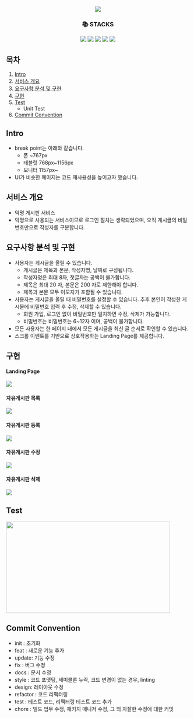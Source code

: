 <div align=center>
<img src="https://capsule-render.vercel.app/api?type=waving&color=auto&height=250&section=header&text=📦Free-Boards📦&fontSize=45" />
  </br>
  <h3>📚 STACKS</h3>
  <img src="https://img.shields.io/badge/Firebase-FFCA28?style=for-the-badge&logo=Firebase&logoColor=white">
  <img src="https://img.shields.io/badge/Next.js-000000?style=for-the-badge&logo=NestJS&logoColor=white">
  <img src="https://img.shields.io/badge/TypeScript-3178C6?style=for-the-badge&logo=TypeScript&logoColor=white">
  <img src="https://img.shields.io/badge/Jest-C21325?style=for-the-badge&logo=Jest&logoColor=white">
  <img src="https://img.shields.io/badge/Emotion-C43BAD?style=for-the-badge&logo=">
</div>

## 목차

1. [Intro](#intro)
2. [서비스 개요](#서비스-개요)
3. [요구사항 분석 및 구현](#요구사항-분석-및-구현)
4. [구현](#구현)
5. [Test](#test)
   - Unit Test
6. [Commit Convention](#commit-convention)

## Intro

- break point는 아래와 같습니다.
  - 폰 ~767px
  - 태블릿 768px~1156px
  - 모니터 1157px~
- UI가 비슷한 페이지는 코드 재사용성을 높이고자 했습니다.

## 서비스 개요

- 익명 게시판 서비스
- 익명으로 사용되는 서비스이므로 로그인 절차는 생략되었으며, 오직 게시글의 비밀번호만으로 작성자를 구분합니다.

## 요구사항 분석 및 구현

- 사용자는 게시글을 올릴 수 있습니다.
  - 게시글은 제목과 본문, 작성자명, 날짜로 구성됩니다.
  - 작성자명은 최대 8자, 첫글자는 공백이 불가합니다.
  - 제목은 최대 20 자, 본문은 200 자로 제한해야 합니다.
  - 제목과 본문 모두 이모지가 포함될 수 있습니다.
- 사용자는 게시글을 올릴 때 비밀번호를 설정할 수 있습니다. 추후 본인이 작성한 게시물에 비밀번호 입력 후 수정, 삭제할 수 있습니다.
  - 회원 가입, 로그인 없이 비밀번호만 일치하면 수정, 삭제가 가능합니다.
  - 비밀번호는 비밀번호는 6~12자 이며, 공백이 불가합니다.
- 모든 사용자는 한 페이지 내에서 모든 게시글을 최신 글 순서로 확인할 수 있습니다.
- 스크롤 이벤트를 기반으로 상호작용하는 Landing Page를 제공합니다.

## 구현

#### Landing Page

<img src="https://user-images.githubusercontent.com/92367032/229455706-6d3427b7-0f91-4ef9-b48a-304bd1c9acc7.gif" />

#### 자유게시판 목록

<img src="https://user-images.githubusercontent.com/92367032/229455527-41e686b2-12dc-487f-b2da-43e243efc7eb.gif"/>

#### 자유게시판 등록

<img src="https://user-images.githubusercontent.com/92367032/229455578-b4eb9ed7-e62f-465e-aab6-34b11fe93281.gif"/>

#### 자유게시판 수정

<img src="https://user-images.githubusercontent.com/92367032/229455646-1b47f323-49ba-4212-85e1-f8830d82b04b.gif"/>

#### 자유게시판 삭제

<img src="https://user-images.githubusercontent.com/92367032/229455673-e071b751-f59f-4c8c-9587-2db27a0d2b36.gif"/>

## Test

<img src="https://user-images.githubusercontent.com/92367032/229501012-a1fc45b1-5abb-418f-a87b-a976120a092f.png" width=450 height=250px/>

## Commit Convention

- init : 초기화
- feat : 새로운 기능 추가
- update: 기능 수정
- fix : 버그 수정
- docs : 문서 수정
- style : 코드 포맷팅, 세미콜론 누락, 코드 변경이 없는 경우, linting
- design: 레이아웃 수정
- refactor : 코드 리팩터링
- test : 테스트 코드, 리팩터링 테스트 코드 추가
- chore : 빌드 업무 수정, 패키지 매니저 수정, 그 외 자잘한 수정에 대한 커밋
